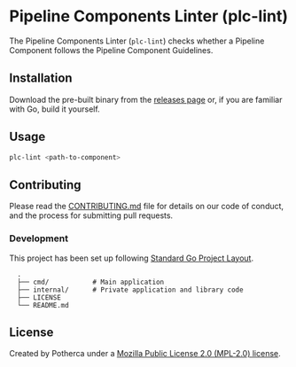 # Pipeline Components Linter (plc-lint)

The Pipeline Components Linter (`plc-lint`) checks whether a Pipeline Component follows the Pipeline Component Guidelines.

## Installation

Download the pre-built binary from the [releases page][release-page] or, if you are familiar with Go, build it yourself.

## Usage

```bash
plc-lint <path-to-component>
```

## Contributing

Please read the [CONTRIBUTING.md](CONTRIBUTING.md) file for details on our code of conduct, and the process for submitting pull requests.

### Development

This project has been set up following [Standard Go Project Layout][golang-standards-project-layout].

```
  .
  ├── cmd/           # Main application
  ├── internal/      # Private application and library code 
  ├── LICENSE
  └── README.md
```

## License

Created by Potherca under a [Mozilla Public License 2.0 (MPL-2.0) license][license].

[golang-standards-project-layout]: https://github.com/golang-standards/project-layout
[license]: LICENSE
[release-page]: https://gitlab.com/pipeline-component/org/plc-lint/-/releases
